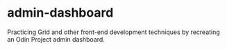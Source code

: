 # admin-dashboard
Practicing Grid and other front-end development techniques by recreating an Odin Project admin dashboard.
